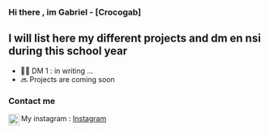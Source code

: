### Hi there , im Gabriel - [Crocogab]

## I will list here my different projects and dm en nsi during this school year
- 👨‍💻 DM 1 : in writing ...
- 🔜 Projects are coming soon

### Contact me
<img align="left" alt="instagram.com" width="22px" src="https://upload.wikimedia.org/wikipedia/commons/thumb/e/e7/Instagram_logo_2016.svg/768px-Instagram_logo_2016.svg.png" >My instagram : [Instagram](https://www.instagram.com/_gabdn_/ "My instagram")
